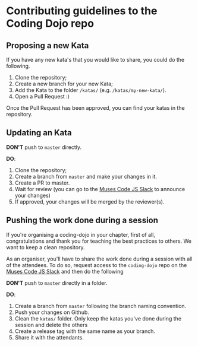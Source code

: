 # Contributing guidelines to the Coding Dojo repo

## Proposing a new Kata
If you have any new kata's that you would like to share, you could do the following.
1. Clone the repository;
2. Create a new branch for your new Kata;
3. Add the Kata to the folder `/katas/` (e.g. `/katas/my-new-kata/`).
4. Open a Pull Request :)

Once the Pull Request has been approved, you can find your katas in the repository.

## Updating an Kata

**DON'T** push to `master` directly.

**DO**:
1. Clone the repository;
1. Create a branch from `master` and make your changes in it.
2. Create a PR to master.
3. Wait for review (you can go to the [Muses Code JS Slack](http://muses-code-js.slack.com/) to announce your changes)
4. If approved, your changes will be merged by the reviewer(s).

## Pushing the work done during a session

If you're organising a coding-dojo in your chapter, first of all, congratulations and thank you for teaching the best practices to others. We want to keep a clean repository.

As an organiser, you'll have to share the work done during a session with all of the attendees. To do so, request access to the `coding-dojo` repo on the [Muses Code JS Slack](http://muses-code-js.slack.com/) and then do the following

**DON'T** push to `master` directly in a folder.

**DO**:
1. Create a branch from `master` following the branch naming convention.
2. Push your changes on Github.
3. Clean the `katas/` folder. Only keep the katas you've done during the session and delete the others
3. Create a release tag with the same name as your branch.
4. Share it with the attendants.
